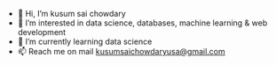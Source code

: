 - 👋 Hi, I’m kusum sai chowdary
- 👀 I’m interested in data science, databases, machine learning & web development
- 🌱 I’m currently learning data science
- 📫 Reach me on mail kusumsaichowdaryusa@gmail.com

<!---
kusumsaichowdary/kusumsaichowdary is a ✨ special ✨ repository because its `README.md` (this file) appears on your GitHub profile.
You can click the Preview link to take a look at your changes.
--->
